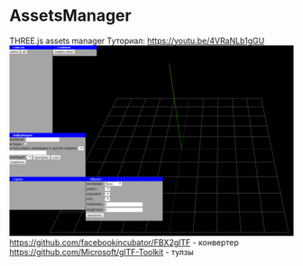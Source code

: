 # AssetsManager
THREE.js assets manager
Туториал: https://youtu.be/4VRaNLb1gGU
![Image](./public/textures/screen.png)
https://github.com/facebookincubator/FBX2glTF - конвертер
https://github.com/Microsoft/glTF-Toolkit - тулзы
